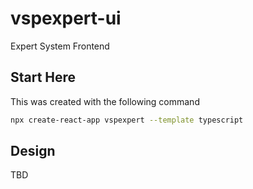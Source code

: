 # vspexpert-ui
Expert System Frontend

## Start Here
This was created with the following command
```sh
npx create-react-app vspexpert --template typescript
```

## Design
TBD
